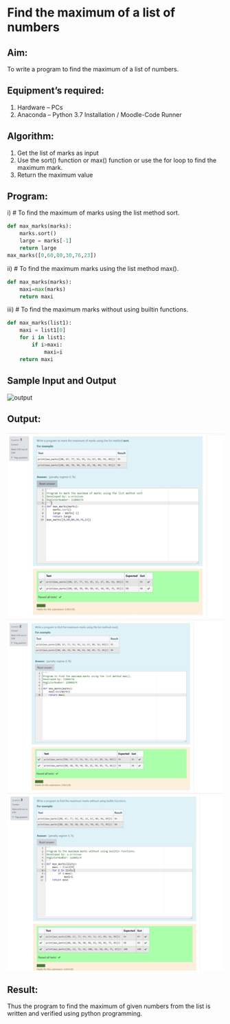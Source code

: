 # Find the maximum of a list of numbers
## Aim:
To write a program to find the maximum of a list of numbers.
## Equipment’s required:
1.	Hardware – PCs
2.	Anaconda – Python 3.7 Installation / Moodle-Code Runner
## Algorithm:
1.	Get the list of marks as input
2.	Use the sort() function or max() function or use the for loop to find the maximum mark.
3.	Return the maximum value
## Program:

i)	# To find the maximum of marks using the list method sort.
```Python
def max_marks(marks):
    marks.sort()
    large = marks[-1]
    return large
max_marks([0,60,80,30,76,23])


```

ii)	# To find the maximum marks using the list method max().
```Python
def max_marks(marks):
    maxi=max(marks)
    return maxi


```

iii) # To find the maximum marks without using builtin functions.
```Python
def max_marks(list1):
    maxi = list1[0]
    for i in list1:
        if i>maxi:
            maxi=i
    return maxi


```
## Sample Input and Output
![output](./img/max_marks1.jpg) 

## Output:
![output](./img/111.jpg) 
![output](./img/222.jpg) 
![output](./img/333.jpg) 

## Result:
Thus the program to find the maximum of given numbers from the list is written and verified using python programming.